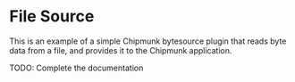 # File Source

This is an example of a simple Chipmunk bytesource plugin that reads byte data from a file,
and provides it to the Chipmunk application.

TODO: Complete the documentation

